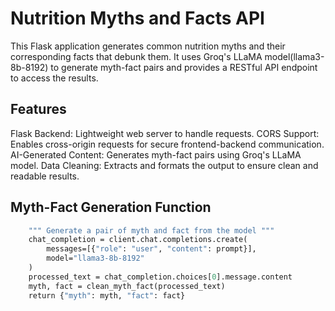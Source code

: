 # Nutrition Myths and Facts API
This Flask application generates common nutrition myths and their corresponding facts that debunk them. It uses Groq's LLaMA model(llama3-8b-8192) to generate myth-fact pairs and provides a RESTful API endpoint to access the results.

## Features
  Flask Backend: Lightweight web server to handle requests.
  CORS Support: Enables cross-origin requests for secure frontend-backend communication.
  AI-Generated Content: Generates myth-fact pairs using Groq's LLaMA model.
  Data Cleaning: Extracts and formats the output to ensure clean and readable results.

 ## Myth-Fact Generation Function
 
``` def generate_myth_fact_pair(prompt):
    """ Generate a pair of myth and fact from the model """
    chat_completion = client.chat.completions.create(
        messages=[{"role": "user", "content": prompt}],
        model="llama3-8b-8192"
    )
    processed_text = chat_completion.choices[0].message.content
    myth, fact = clean_myth_fact(processed_text)
    return {"myth": myth, "fact": fact}
 ```
